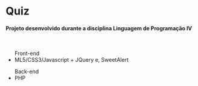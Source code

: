 # Quiz #

<h4>Projeto desenvolvido durante a disciplina Linguagem de Programação IV </h4>
  <br/>
  <ul>Front-end
    <li>ML5/CSS3/Javascript + JQuery e, SweetAlert</li>
  </ul>
  <ul>Back-end
    <li>PHP</li>
  </ul>
